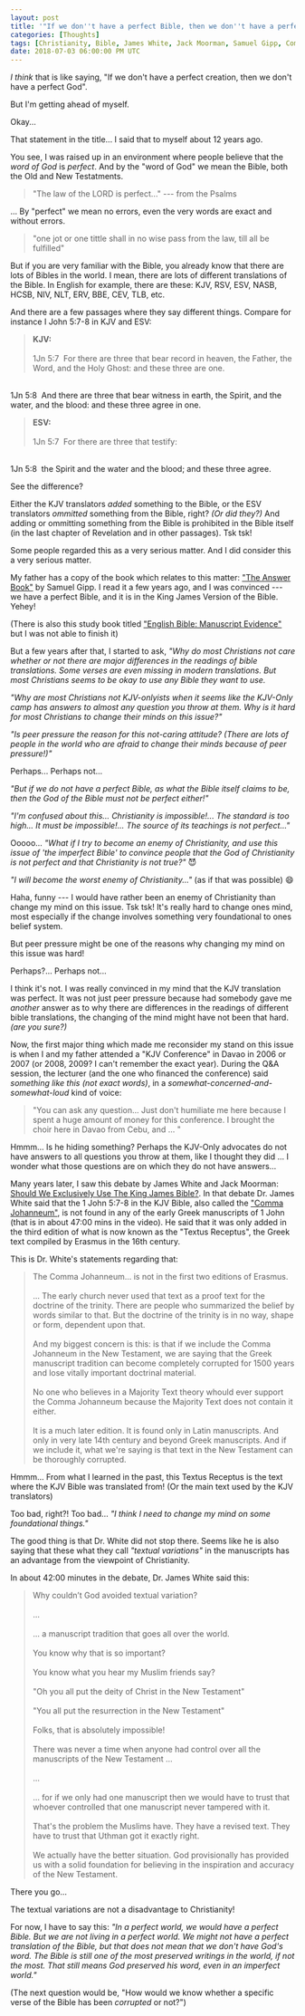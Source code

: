 ```yaml
---
layout: post
title: '"If we don''t have a perfect Bible, then we don''t have a perfect God"'
categories: [Thoughts]
tags: [Christianity, Bible, James White, Jack Moorman, Samuel Gipp, Comma Johanneum]
date: 2018-07-03 06:00:00 PM UTC
---
```


<!-- July 4, 2018 02:00:00 AM Philippine Time -->


_I think_ that is like saying, "If we don't have a perfect creation, then we don't have a perfect God".

But I'm getting ahead of myself.

Okay...

That statement in the title... I said that to myself about 12 years ago.

You see, I was raised up in an environment where people believe that the _word of God_ is _perfect_. And by the "word of God" we mean the Bible, both the Old and New Testatments.

> "The law of the LORD is perfect..." --- from the Psalms

... By "perfect" we mean no errors, even the very words are exact and without errors.

> "one jot or one tittle shall in no wise pass from the law, till all be fulfilled"

But if you are very familiar with the Bible, you already know that there are lots of Bibles in the world. I mean, there are lots of different translations of the Bible. In English for example, there are these: KJV, RSV, ESV, NASB, HCSB, NIV, NLT, ERV, BBE, CEV, TLB, etc.

<!--more-->

And there are a few passages where they say different things. Compare for instance I John 5:7-8 in KJV and ESV:

> **KJV:**
<br /><br />
1Jn 5:7  For there are three that bear record in heaven, the Father, the Word, and the Holy Ghost: and these three are one.
<br />
1Jn 5:8  And there are three that bear witness in earth, the Spirit, and the water, and the blood: and these three agree in one.

> **ESV:**
<br /><br />
1Jn 5:7  For there are three that testify:
<br />
1Jn 5:8  the Spirit and the water and the blood; and these three agree.

See the difference?

Either the KJV translators _added_ something to the Bible, or the ESV translators _ommitted_ something from the Bible, right? _(Or did they?)_ And adding or ommitting something from the Bible is prohibited in the Bible itself (in the last chapter of Revelation and in other passages). Tsk tsk!

Some people regarded this as a very serious matter. And I did consider this a very serious matter.

My father has a copy of the book which relates to this matter: ["The Answer Book"](https://samgipp.com/answerbook/) by Samuel Gipp. I read it a few years ago, and I was convinced --- we have a perfect Bible, and it is in the King James Version of the Bible. Yehey!

(There is also this study book titled ["English Bible: Manuscript Evidence"](https://www.google.com.ph/search?q=english+bible+manuscript+evidence+robert+sargent) but I was not able to finish it)

But a few years after that, I started to ask, _"Why do most Christians not care whether or not there are major differences in the readings of bible translations. Some verses are even missing in modern translations. But most Christians seems to be okay to use any Bible they want to use._

_"Why are most Christians not KJV-onlyists when it seems like the KJV-Only camp has answers to almost any question you throw at them. Why is it hard for most Christians to change their minds on this issue?"_

_"Is peer pressure the reason for this not-caring attitude? (There are lots of people in the world who are afraid to change their minds because of peer pressure!)"_ 

Perhaps... Perhaps not...

_"But if we do not have a perfect Bible, as what the Bible itself claims to be, then the God of the Bible must not be perfect either!"_

_"I'm confused about this... Christianity is impossible!...  The standard is too high... It must be impossible!... The source of its teachings is not perfect..."_

Ooooo... _"What if I try to become an enemy of Christianity, and use this issue of 'the imperfect Bible' to convince people that the God of Christianity is not perfect and that Christianity is not true?"_  :smiling_imp:

_"I will become the worst enemy of Christianity..."_ (as if that was possible) :smile:

Haha, funny --- I would have rather been an enemy of Christianity than change my mind on this issue. Tsk tsk! It's really hard to change ones mind, most especially if the change involves something very foundational to ones belief system.

But peer pressure might be one of the reasons why changing my mind on this issue was hard!

Perhaps?... Perhaps not... 

I think it's not. I was really convinced in my mind that the KJV translation was perfect. It was not just peer pressure because had somebody gave me _another_ answer as to why there are differences in the readings of different bible translations, the changing of the mind might have not been that hard. _(are you sure?)_

Now, the first major thing which made me reconsider my stand on this issue is when I and my father attended a "KJV Conference" in Davao in 2006 or 2007 (or 2008, 2009? I can't remember the exact year). During the Q&A session, the lecturer (and the one who financed the conference) said _something like this (not exact words)_, in a  _somewhat-concerned-and-somewhat-loud_ kind of voice:

> "You can ask any question... Just don't humiliate me here because I spent a huge amount of money for this conference. I brought the choir here in Davao from Cebu, and ... "


Hmmm... Is he hiding something? Perhaps the KJV-Only advocates do not have answers to all questions you throw at them, like I thought they did ... I wonder what those questions are on which they do not have answers...


Many years later, I saw this debate by James White and Jack Moorman: [Should We Exclusively Use The King James Bible?](https://www.youtube.com/watch?v=hwe_nxeVwE0). In that debate Dr. James White said that the 1 John 5:7-8 in the KJV Bible, also called the ["Comma Johanneum"](https://www.gotquestions.org/Comma-Johanneum.html), is not found in any of the early Greek manuscripts of 1 John (that is in about 47:00 mins in the video). He said that it was only added in the third edition of what is now known as the "Textus Receptus", the Greek text compiled by Erasmus in the 16th century.

This is Dr. White's statements regarding that:

> The Comma Johanneum... is not in the first two editions of Erasmus.
<br /><br />
... The early church never used that text as a proof text for the doctrine of the trinity. There are people who summarized the belief by words similar to that. But the doctrine of the trinity is in no way, shape or form, dependent upon that.
<br /><br />
And my biggest concern is this: is that if we include the Comma Johanneum in the New Testament, we are saying that the Greek manuscript tradition can become completely corrupted for 1500 years and lose vitally important doctrinal material.
<br /><br />
No one who believes in a Majority Text theory whould ever support the Comma Johanneum because the Majority Text does not contain it either. 
<br /><br />
It is a much later edition. It is found only in Latin manuscripts. And only in very late 14th century and beyond Greek manuscripts. And if we include it, what we're saying is that text in the New Testament can be thoroughly corrupted.


Hmmm... From what I learned in the past, this Textus Receptus is the text where the KJV Bible was translated from! (Or the main text used by the KJV translators)

Too bad, right?! Too bad... _"I think I need to change my mind on some foundational things."_

The good thing is that Dr. White did not stop there. Seems like he is also saying that these what they call _"textual variations"_ in the manuscripts has an advantage from the viewpoint of Christianity.

In about 42:00 minutes in the debate, Dr. James White said this:

> Why couldn’t God avoided textual variation?
<br /><br />
...
<br /><br />
... a manuscript tradition that goes all over the world.
<br /><br />
You know why that is so important?
<br /><br />
You know what you hear my Muslim friends say?
<br /><br />
"Oh you all put the deity of Christ in the New Testament"
<br /><br />
"You all put the resurrection in the New Testament"
<br /><br />
Folks, that is absolutely impossible!
<br /><br />
There was never a time when anyone had control over all the manuscripts of the New Testament ...
<br /><br />
...
<br /><br />
... for if we only had one manuscript then we would have to trust that whoever controlled that one manuscript never tampered with it.
<br /><br />
That's the problem the Muslims have. They have a revised text. They have to trust that Uthman got it exactly right.
<br /><br />
We actually have the better situation. God provisionally has provided us with a solid foundation for believing in the inspiration and accuracy of the New Testament.

There you go...

The textual variations are not a disadvantage to Christianity!

For now, I have to say this: _"In a perfect world, we would have a perfect Bible. But we are not living in a perfect world. We might not have a perfect translation of the Bible, but that does not mean that we don't have God's word. The Bible is still one of the most preserved writings in the world, if not the most. That still means God preserved his word, even in an imperfect world."_

(The next question would be, "How would we know whether a specific verse of the Bible has been _corrupted_ or not?")



<!-- 
https://www.aomin.org/aoblog/2006/03/11/and-some-more-on-the-comma/


The NIV has this note after Mark 16:8:

> [The earliest manuscripts and some other ancient witnesses do not have verses 9-20]




Acts 9:7 and Acts 22:9
-->
